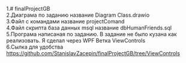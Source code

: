 1.# finalProjectGB  
2.Диаграма по заданию название Diagram Class.drawio  
3.Файл с командами название projectComand  
4.Файл скрипта база данных msql название dbHumanFriends.sql  
5.Програма написаная по заданию. В задание не было кузана как реализовать. Я сделал через WPF Ветка ViewControls  
6.Сылка для удобства https://github.com/StanislavZacepin/finalProjectGB/tree/ViewControls
